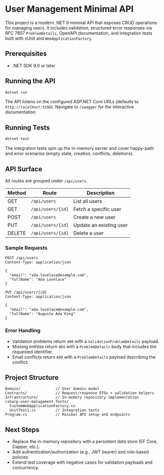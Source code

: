 # User Management Minimal API

This project is a modern .NET 9 minimal API that exposes CRUD operations for managing users. It includes validation, structured error responses via RFC 7807 `ProblemDetails`, OpenAPI documentation, and integration tests built with xUnit and `WebApplicationFactory`.

## Prerequisites
- .NET SDK 9.0 or later

## Running the API
```bash
dotnet run
```
The API listens on the configured ASP.NET Core URLs (defaults to `http://localhost:5196`). Navigate to `/swagger` for the interactive documentation.

## Running Tests
```bash
dotnet test
```
The integration tests spin up the in-memory server and cover happy-path and error scenarios (empty state, creation, conflicts, deletions).

## API Surface
All routes are grouped under `/api/users`.

| Method | Route             | Description             |
| ------ | ----------------- | ----------------------- |
| GET    | `/api/users`      | List all users          |
| GET    | `/api/users/{id}` | Fetch a specific user   |
| POST   | `/api/users`      | Create a new user       |
| PUT    | `/api/users/{id}` | Update an existing user |
| DELETE | `/api/users/{id}` | Delete a user           |

### Sample Requests
```http
POST /api/users
Content-Type: application/json

{
  "email": "ada.lovelace@example.com",
  "fullName": "Ada Lovelace"
}
```

```http
PUT /api/users/{id}
Content-Type: application/json

{
  "email": "ada.lovelace@example.com",
  "fullName": "Augusta Ada King"
}
```

### Error Handling
- Validation problems return `400` with a `ValidationProblemDetails` payload.
- Missing entities return `404` with a `ProblemDetails` body that includes the requested identifier.
- Email conflicts return `409` with a `ProblemDetails` payload describing the conflict.

## Project Structure
```
Domain/                // User domain model
Contracts/             // Request/response DTOs + validation helpers
Infrastructure/        // In-memory repository implementation
csharp-user-management.Tests/
  CustomWebApplicationFactory.cs
  UnitTest1.cs         // Integration tests
Program.cs             // Minimal API setup and endpoints
```

## Next Steps
- Replace the in-memory repository with a persistent data store (EF Core, Dapper, etc.).
- Add authentication/authorization (e.g., JWT bearer) and role-based policies.
- Extend test coverage with negative cases for validation payloads and concurrency.
